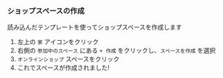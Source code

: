 ### ショップスペースの作成
読み込んだテンプレートを使ってショップスペースを作成します

1. 左上の `家` アイコンをクリック
2. 右側の `参加中のスペース` にある `+ 作成` をクリックし、`スペースを作成` を選択
3. `オンラインショップ` スペースをクリック
4. これでスペースが作成されました!
